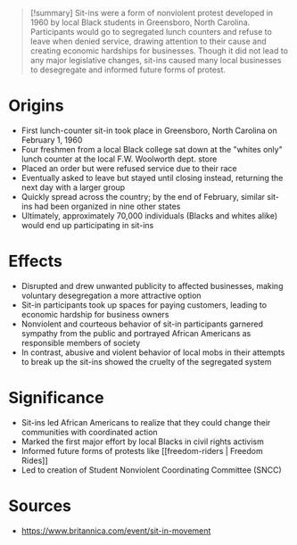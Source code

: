 > [!summary]
> Sit-ins were a form of nonviolent protest developed in 1960 by local Black students in Greensboro, North Carolina. Participants would go to segregated lunch counters and refuse to leave when denied service, drawing attention to their cause and creating economic hardships for businesses. Though it did not lead to any major legislative changes, sit-ins caused many local businesses to desegregate and informed future forms of protest.

# Origins

- First lunch-counter sit-in took place in Greensboro, North Carolina on February 1, 1960
- Four freshmen from a local Black college sat down at the "whites only" lunch counter at the local F.W. Woolworth dept. store
- Placed an order but were refused service due to their race
- Eventually asked to leave but stayed until closing instead, returning the next day with a larger group
- Quickly spread across the country; by the end of February, similar sit-ins had been organized in nine other states
- Ultimately, approximately 70,000 individuals (Blacks and whites alike) would end up participating in sit-ins

# Effects

- Disrupted and drew unwanted publicity to affected businesses, making voluntary desegregation a more attractive option
- Sit-in participants took up spaces for paying customers, leading to economic hardship for business owners
- Nonviolent and courteous behavior of sit-in participants garnered sympathy from the public and portrayed African Americans as responsible members of society
- In contrast, abusive and violent behavior of local mobs in their attempts to break up the sit-ins showed the cruelty of the segregated system

# Significance

- Sit-ins led African Americans to realize that they could change their communities with coordinated action
- Marked the first major effort by local Blacks in civil rights activism
- Informed future forms of protests like [[freedom-riders | Freedom Rides]]
- Led to creation of Student Nonviolent Coordinating Committee (SNCC)

# Sources

- https://www.britannica.com/event/sit-in-movement
